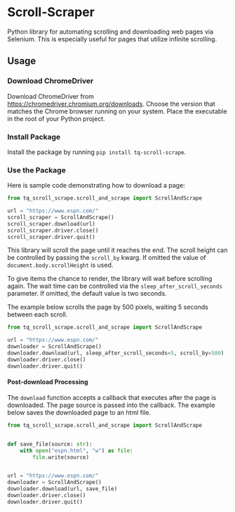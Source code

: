 # Scroll-Scraper

Python library for automating scrolling and downloading web pages via Selenium. 
This is especially useful for pages that utilize infinite scrolling.

## Usage

### Download ChromeDriver

Download ChromeDriver from https://chromedriver.chromium.org/downloads. Choose the version that matches the Chrome
browser running on your system. Place the executable in the root of your Python project.

### Install Package

Install the package by running `pip install tq-scroll-scrape`.

### Use the Package

Here is sample code demonstrating how to download a page:

```python
from tq_scroll_scrape.scroll_and_scrape import ScrollAndScrape

url = "https://www.espn.com/"
scroll_scraper = ScrollAndScrape()
scroll_scraper.download(url)
scroll_scraper.driver.close()
scroll_scraper.driver.quit()
```

This library will scroll the page until it reaches the end. The scroll height can be controlled
by passing the `scroll_by` kwarg. If omitted the value of `document.body.scrollHeight` is used.

To give items the chance to render, the library will wait before scrolling again. The wait time can
be controlled via the `sleep_after_scroll_seconds` parameter. If omitted, the default value is two seconds.

The example below scrolls the page by 500 pixels, waiting 5 seconds between each scroll.

```python
from tq_scroll_scrape.scroll_and_scrape import ScrollAndScrape

url = "https://www.espn.com/"
downloader = ScrollAndScrape()
downloader.download(url, sleep_after_scroll_seconds=5, scroll_by=500)
downloader.driver.close()
downloader.driver.quit()
```

#### Post-download Processing
The `download` function accepts a callback that executes after the page is downloaded. The page
source is passed into the callback. The example below saves the downloaded page to an html file.

```python
from tq_scroll_scrape.scroll_and_scrape import ScrollAndScrape


def save_file(source: str):
    with open("espn.html", "w") as file:
        file.write(source)


url = "https://www.espn.com/"
downloader = ScrollAndScrape()
downloader.download(url, save_file)
downloader.driver.close()
downloader.driver.quit()
```